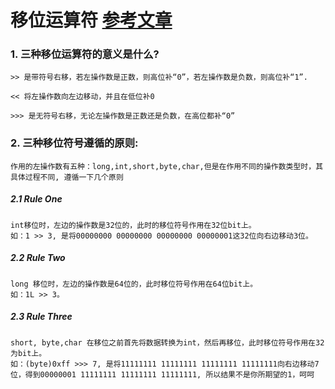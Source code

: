 # 移位运算符 [参考文章](http://www.jianshu.com/p/0236b51b903f)

### 1. 三种移位运算符的意义是什么?

    >> 是带符号右移，若左操作数是正数，则高位补“0”，若左操作数是负数，则高位补“1”.

    << 将左操作数向左边移动，并且在低位补0

    >>> 是无符号右移，无论左操作数是正数还是负数，在高位都补“0”
    
### 2. 三种移位符号遵循的原则: 

    作用的左操作数有五种：long,int,short,byte,char,但是在作用不同的操作数类型时，其具体过程不同, 遵循一下几个原则

##### 2.1 Rule One

    int移位时，左边的操作数是32位的，此时的移位符号作用在32位bit上。
	如：1 >> 3, 是将00000000 00000000 00000000 00000001这32位向右边移动3位。

##### 2.2 Rule Two

	long 移位时，左边的操作数是64位的，此时移位符号作用在64位bit上。
	如：1L >> 3。

##### 2.3 Rule Three

	short, byte,char 在移位之前首先将数据转换为int，然后再移位，此时移位符号作用在32为bit上。
	如：(byte)0xff >>> 7, 是将11111111 11111111 11111111 11111111向右边移动7位，得到00000001 11111111 11111111 11111111, 所以结果不是你所期望的1，呵呵